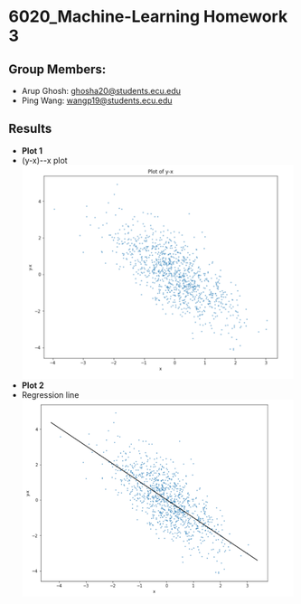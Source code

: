 # 6020_Machine-Learning Homework 3
## Group Members:
- Arup Ghosh: ghosha20@students.ecu.edu
- Ping Wang: wangp19@students.ecu.edu
## Results
- **Plot 1**
- (y-x)--x plot
 ![plot1](plot1.png)
- **Plot 2**
- Regression line
 ![plot1](plot2.png)
